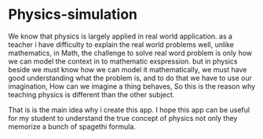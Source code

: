 # Physics-simulation

We know that physics is largely applied in real world application. as a teacher i have difficulty to explain the real world problems well,  unlike mathematics, in Math, the challenge to solve real word problem is only how we can model the context in to mathematic exspression. but in physics beside we must know how we can model it mathematically, we must have good understanding what the problem is, and to do that we have to use our imagination, How can we imagine a thing behaves, So this is the reason why teaching physics is different than the other subject.

That is is the main idea why i create this app. I hope this app can be useful for my student to understand the true concept of physics not only they memorize a bunch of spagethi formula.


 
